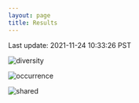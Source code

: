 ```yaml
---
layout: page
title: Results
---
```

Last update: 2021-11-24 10:33:26 PST

![diversity](/maintainer/assets/diversity.png)

![occurrence](/maintainer/assets/occurrence.png)

![shared](/maintainer/assets/shared.png)
